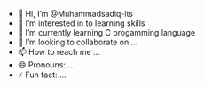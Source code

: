 - 👋 Hi, I’m @Muhammadsadiq-its
- 👀 I’m interested in to learning skills
- 🌱 I’m currently learning C progamming language
- 💞️ I’m looking to collaborate on ...
- 📫 How to reach me ...
- 😄 Pronouns: ...
- ⚡ Fun fact: ...

<!---
Muhammadsadiq-its/Muhammadsadiq-its is a ✨ special ✨ repository because its `README.md` (this file) appears on your GitHub profile.
You can click the Preview link to take a look at your changes.
--->
